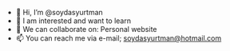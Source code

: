 - 👋 Hi, I’m @soydasyurtman
- 👀 I am interested and want to learn
- 💞️ We can collaborate on: Personal website
- 📫 You can reach me via e-mail; soydasyurtman@hotmail.com
